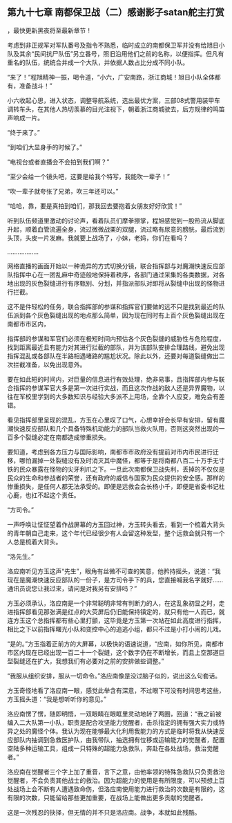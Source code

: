 ## 第九十七章 南都保卫战（二）感谢影子satan舵主打赏
，最快更新黑夜将至最新章节！

考虑到非正规军对军队番号及指令不熟悉，临时成立的南都保卫军并没有给旭日小队及其余“民间抗尸队伍”另立番号，照旧沿用他们之前的名称，以便指挥。但凡有重名的队伍，统统合并成一个大队，并依据人数占比分成不同小队。

“来了！”程旭精神一振，喝令道，“小六，广安南路，浙江商城！旭日小队全体都有，准备战斗！”

小六收起心思，进入状态，调整导航系统，选出最优方案，三部08式警用装甲车调转车头，在其他人热切羡慕的目光注视下，朝着浙江商城驶去，后方规律的鸣笛声响成一片。

“终于来了。”

“到咱们大显身手的时候了。”

“电视台或者直播会不会拍到我们啊？”

“至少会给一个镜头吧，这要是给我个特写，我能吹一辈子！”

“吹一辈子就夸张了兄弟，吹三年还可以。”

“哈哈，靠，要是真拍到咱们，那我回去要抱着女朋友好好欣赏！”

听到队伍频道里激动的讨论声，看着队员们摩拳擦掌，程旭感觉到一股热流从脚底升起，顺着血管流遍全身，流过微微战栗的双腿，流过略有尿意的膀胱，最后流到头顶，头皮一片发麻。我就要上战场了，小妹，老妈，你们在看吗？

………………

网络直播的画面开始以一种诡异的方式切换分镜，联合指挥部与对魔潮快速反应部队指挥中心在一团乱麻中奇迹般地保持着秩序，各部门通过采集的各类数据，对各地出现的灰色裂缝进行有序甄别、分划，并指派部队对即将从裂缝中出现的怪物进行拦截。

这不是件轻松的任务，联合指挥部的参谋和指挥官们要做的远不只是找到最近的队伍派到各个灰色裂缝出现的地点那么简单，因为现在同时有上百个灰色裂缝出现在南都市市区内，

指挥部的参谋和军官们必须在极短时间内预估各个灰色裂缝的威胁性与危险程度，找到距离最近且有能力对其进行拦截的部队，并为该部队安排合理路线，避免出现指挥混乱或各部队在半路相遇堵路的尴尬状况。除此以外，还要对每道裂缝做出二次拦截准备，以免出现意外。

要在如此短的时间内，对巨量的信息进行有效处理，绝非易事，且指挥部内参与联合指挥的参谋军官大多是第一次进行实战，而且这次作战的敌人还是异界魔物，以往在军校里学到的大多数知识与经验大多派不上用场，全靠个人应变，难免会有差错。

看见指挥部里呈现的混乱，方玉在心里叹了口气，心想幸好会长早有安排，留有魔潮快速反应部队和几个具备特殊机动能力的部队当救火队用，否则这突然出现的一百多个裂缝必定在南都造成惨重损失。

要知道，考虑到各方压力与国际影响，南都市市政府没有提前对市内市民进行迁移，哪怕漏掉一处裂缝没有及时消灭其中魔怪，都等于是将南都八百二十万手无寸铁的民众暴露在怪物的尖牙利爪之下。一旦此次南都保卫战失利，丢掉的不仅仅是民众的生命和参战者的荣誉，还有政府的威信与国家为民众提供的安全感。那样的惨重损失，是任何人都无法承受的。即便是远救会会长杨小千，即便是省委书记杜心鹿，也扛不起这个责任。

“方司令。”

一声呼唤让怔怔望着作战屏幕的方玉回过神，方玉转头看去，看到一个梳着大背头的青年朝自己走来，这个年代已经很少有人会留这种发型，整个远救会就只有一个人总是梳着大背头。

“洛先生。”

洛应南听见方玉这声“先生”，眼角有丝微不可查的笑意，他矜持摇头，说道：“我现在是魔潮快速反应部队的一份子，是方司令手下的兵，您直接喊我名字就好……通讯员说您让我过来，请问是对我另有安排吗？”

方玉必须承认，洛应南是一个非常聪明非常有判断力的人，在这乱象初显之时，走进指挥部看见那张满是红点的大荧屏后仍旧能保持镇定的，就只有他一人而已，就连方玉这个总指挥都有些心里打颤，这毕竟是方玉第一次站在如此高度进行指挥，相比之下以前指挥曙光小队和变控中心的追逃小组，都只不过是小打小闹的儿戏。

“是的。”方玉指着正前方的大屏幕，以极快的语速说道，“应南，如你所见，南都市市区内现在已经出现一百二十一个裂缝，这个数字仍在不断增长，而且上空那道巨型裂缝还在扩大，我想我们有必要对之前的安排做些调整。”

“我服从组织安排，服从一切命令。”洛应南像是没过脑子似的，说出这么句套话。

方玉奇怪地看了洛应南一眼，感觉此举含有深意，不过眼下可没有时间思考这些，方玉摇头道：“我是想听听你的意见。”

洛应南愣了愣，随即明悟，一双眼睛在眼眶里灵动地转了两圈，回道：“我之前被编入二大队第一小队，职责是配合攻坚能力觉醒者，击杀指定的拥有强大实力或特异之处的魔怪个体。我认为现在能够最大化利用我能力的方式是临时将我从快速反应部队内抽调到急救医护队，由我带队，抽选拥有位移或运输能力的觉醒者，配置空陆多种运输工具，组成一只特殊的超能力急救队，奔赴在各处战场，救治觉醒者。”

洛应南在觉醒者三个字上加了重音，言下之意，由他率领的特殊急救队只负责救治觉醒者，不会负责其他战士的救治。因为超能力的使用是有所限度，可以预想上百处战场上会不断有人遭遇致命伤，但洛应南使用能力进行救治的次数是有限的，这有限的次数，只能留给那些更加重要，在战场上能做出更多贡献的觉醒者。

这是一次残忍的抉择，但无情的并不只是洛应南。战争，本就如此残酷。

